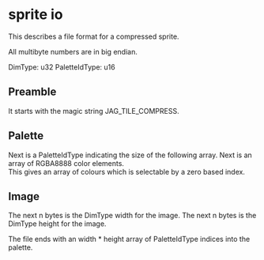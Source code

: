 # sprite io

This describes a file format for a compressed sprite.

All multibyte numbers are in big endian.

DimType: u32
PaletteIdType: u16

## Preamble

It starts with the magic string JAG_TILE_COMPRESS.

## Palette

Next is a PaletteIdType indicating the size of the following array. 
Next is an array of RGBA8888 color elements.  
This gives an array of colours which is selectable by a zero based index.

## Image

The next n bytes is the DimType width for the image.
The next n bytes is the DimType height for the image.

The file ends with an width * height array of PaletteIdType indices into the palette.
